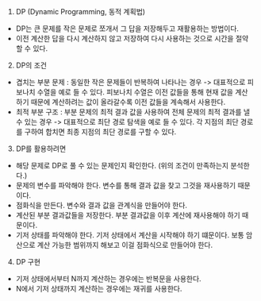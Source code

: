 1. DP (Dynamic Programming, 동적 계획법)
- DP는 큰 문제를 작은 문제로 쪼개서 그 답을 저장해두고 재활용하는 방법이다.
- 이전 계산한 답을 다시 계산하지 않고 저장하여 다시 사용하는 것으로 시간을 절약할 수 있다.

2. DP의 조건
- 겹치는 부분 문제 : 동일한 작은 문제들이 반복하여 나타나는 경우
    -> 대표적으로 피보나치 수열을 예로 들 수 있다. 피보나치 수열은 이전 값들을 통해 현재 값을 계산하기 때문에 계산하려는 값이 올라갈수록 이전 값들을 계속해서 사용한다.
- 최적 부분 구조 : 부분 문제의 최적 결과 값을 사용하여 전체 문제의 최적 결과를 낼 수 있는 경우
    -> 대표적으로 최단 경로 탐색을 예로 들 수 있다. 각 지점의 최단 경로를 구하여 합치면 최종 지점의 최단 경로를 구할 수 있다.

3. DP를 활용하려면
- 해당 문제로 DP로 풀 수 있는 문제인지 확인한다. (위의 조건이 만족하는지 분석한다.)
- 문제의 변수를 파악해야 한다. 변수를 통해 결과 값을 찾고 그것을 재사용하기 때문이다.
- 점화식을 만든다. 변수와 결과 값을 관계식을 만들어야 한다.
- 계산된 부분 결과값들을 저장한다. 부분 결과값을 이후 계산에 재사용해야 하기 때문이다.
- 기저 상태를 파악해야 한다. 기저 상태에서 계산을 시작해야 하기 떄문이다. 보통 암산으로 계산 가능한 범위까지 해보고 이걸 점화식으로 만들어야 한다.

4. DP 구현
- 기저 상태에서부터 N까지 계산하는 경우에는 반복문을 사용한다.
- N에서 기저 상태까지 계산하는 경우에는 재귀를 사용한다.